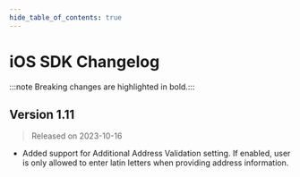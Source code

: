 ```yaml
---
hide_table_of_contents: true
---
```


# iOS SDK Changelog

:::note Breaking changes are highlighted in bold.:::

## Version 1.11

> Released on 2023-10-16

- Added support for Additional Address Validation setting. If enabled, user is only allowed to enter latin letters when providing address information.
